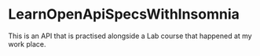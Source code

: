 # LearnOpenApiSpecsWithInsomnia
This is an API that is practised alongside a Lab course that happened at my work place. 
